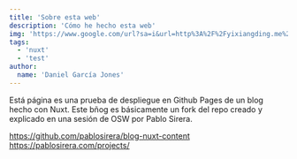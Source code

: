 ```yaml
---
title: 'Sobre esta web'
description: 'Cómo he hecho esta web'
img: 'https://www.google.com/url?sa=i&url=http%3A%2F%2Fyixiangding.me%2Fjekyll%2Fupdate%2F2018%2F03%2F24%2FSetup_Blog_with_Github_Pages-%26-Jekyll.html&psig=AOvVaw3oSR1kgVx-4M0uZQXwa6yI&ust=1600631360491000&source=images&cd=vfe&ved=0CAIQjRxqFwoTCMCzmtD-9esCFQAAAAAdAAAAABAJ'
tags:
  - 'nuxt'
  - 'test'
author:
  name: 'Daniel García Jones'
---
```


Está página es una prueba de despliegue en Github Pages de un blog hecho con Nuxt.
Este bñog es básicamente un fork del repo creado y explicado en una sesión de OSW por Pablo Sirera.

https://github.com/pablosirera/blog-nuxt-content
https://pablosirera.com/projects/